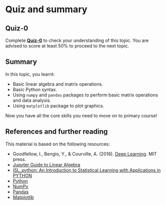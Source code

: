 # Quiz and summary

## Quiz-0

Complete [**Quiz-0**](https://docs.google.com/forms/d/e/1FAIpQLScuoQvL2b5-6HFcomzdDprkbYHogXRzKj00edzusaFuLn7gIA/viewform?usp=share_link) to check your understanding of this topic. You are advised to score at least 50% to proceed to the next topic.

## Summary

In this topic, you learnt:
- Basic linear algebra and matrix operations.
- Basic Python syntax.
- Using `numpy` and `pandas` packages to perform basic matrix operations and data analysis.
- Using `matplotlib` package to plot graphics.

Now you have all the core skills you need to move on to primary course!

## References and further reading

This material is based on the following resources:
- Goodfellow, I., Bengio, Y., & Courville, A. (2016). [Deep Learning](https://www.deeplearningbook.org/). MIT press.
- [Jupyter Guide to Linear Algebra](https://bvanderlei.github.io/jupyter-guide-to-linear-algebra/intro.html)
- [ISL_python: An Introduction to Statistical Learning with Applications in PYTHON](https://github.com/qx0731/Sharing_ISL_python)
- [Python](https://www.python.org/)
- [NumPy](https://numpy.org/)
- [Pandas](https://pandas.pydata.org/)
- [Matplotlib](https://matplotlib.org/)
<!-- - Coursera online course [Programming for Everybody (Getting Started with Python)](https://www.coursera.org/learn/python) -->

